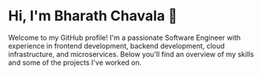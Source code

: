 <!DOCTYPE html>

<head>
</head>

<body>
    <h1>Hi, I'm Bharath Chavala 👋</h1>
    <p>Welcome to my GitHub profile! I'm a passionate Software Engineer with experience in frontend development, backend development, cloud
        infrastructure, and microservices. Below you'll find an overview of my skills and some of the projects I've
        worked on.
    </p>
</body>

</html>
